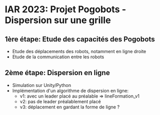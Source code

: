 # IAR 2023: Projet Pogobots - Dispersion sur une grille

## 1ère étape: Etude des capacités des Pogobots
* Etude des déplacements des robots, notamment en ligne droite
* Etude de la communication entre les robots

## 2ème étape: Dispersion en ligne
* Simulation sur Unity/Python
* Implémentation d'un algorithme de dispersion en ligne:
    - v1: avec un leader placé au préalable => lineFormation_v1
    - v2: pas de leader préalablement placé
    - v3: déplacement en gardant la forme de ligne ?